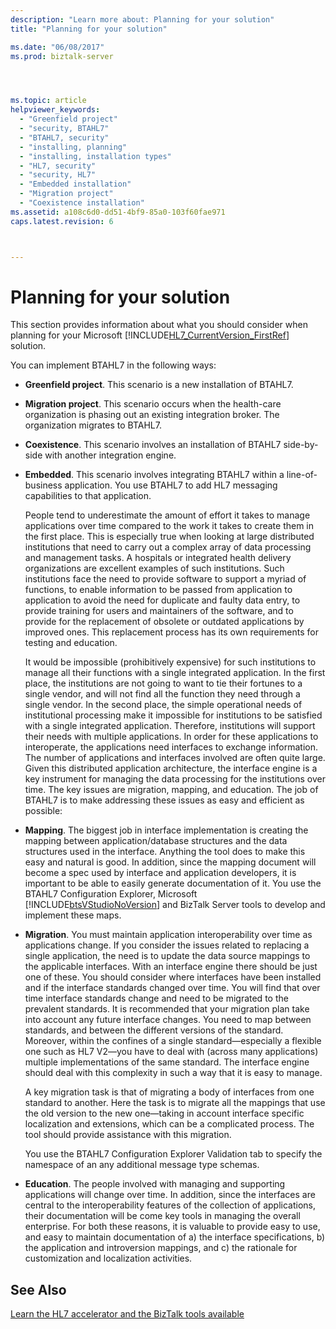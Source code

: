```yaml
---
description: "Learn more about: Planning for your solution"
title: "Planning for your solution"

ms.date: "06/08/2017"
ms.prod: biztalk-server




ms.topic: article
helpviewer_keywords: 
  - "Greenfield project"
  - "security, BTAHL7"
  - "BTAHL7, security"
  - "installing, planning"
  - "installing, installation types"
  - "HL7, security"
  - "security, HL7"
  - "Embedded installation"
  - "Migration project"
  - "Coexistence installation"
ms.assetid: a108c6d0-dd51-4bf9-85a0-103f60fae971
caps.latest.revision: 6



---
```

# Planning for your solution
This section provides information about what you should consider when planning for your Microsoft [!INCLUDE[HL7_CurrentVersion_FirstRef](../../includes/hl7-currentversion-firstref-md.md)] solution.  
  
 You can implement BTAHL7 in the following ways:  
  
- **Greenfield project**. This scenario is a new installation of BTAHL7.  
  
- **Migration project**. This scenario occurs when the health-care organization is phasing out an existing integration broker. The organization migrates to BTAHL7.  
  
- **Coexistence**. This scenario involves an installation of BTAHL7 side-by-side with another integration engine.  
  
- **Embedded**. This scenario involves integrating BTAHL7 within a line-of-business application. You use BTAHL7 to add HL7 messaging capabilities to that application.  
  
  People tend to underestimate the amount of effort it takes to manage applications over time compared to the work it takes to create them in the first place. This is especially true when looking at large distributed institutions that need to carry out a complex array of data processing and management tasks. A hospitals or integrated health delivery organizations are excellent examples of such institutions. Such institutions face the need to provide software to support a myriad of functions, to enable information to be passed from application to application to avoid the need for duplicate and faulty data entry, to provide training for users and maintainers of the software, and to provide for the replacement of obsolete or outdated applications by improved ones. This replacement process has its own requirements for testing and education.  
  
  It would be impossible (prohibitively expensive) for such institutions to manage all their functions with a single integrated application. In the first place, the institutions are not going to want to tie their fortunes to a single vendor, and will not find all the function they need through a single vendor. In the second place, the simple operational needs of institutional processing make it impossible for institutions to be satisfied with a single integrated application. Therefore, institutions will support their needs with multiple applications. In order for these applications to interoperate, the applications need interfaces to exchange information. The number of applications and interfaces involved are often quite large. Given this distributed application architecture, the interface engine is a key instrument for managing the data processing for the institutions over time. The key issues are migration, mapping, and education. The job of BTAHL7 is to make addressing these issues as easy and efficient as possible:  
  
- **Mapping**. The biggest job in interface implementation is creating the mapping between application/database structures and the data structures used in the interface. Anything the tool does to make this easy and natural is good. In addition, since the mapping document will become a spec used by interface and application developers, it is important to be able to easily generate documentation of it. You use the BTAHL7 Configuration Explorer, Microsoft [!INCLUDE[btsVStudioNoVersion](../../includes/btsvstudionoversion-md.md)] and BizTalk Server tools to develop and implement these maps.  
  
- **Migration**. You must maintain application interoperability over time as applications change. If you consider the issues related to replacing a single application, the need is to update the data source mappings to the applicable interfaces. With an interface engine there should be just one of these. You should consider where interfaces have been installed and if the interface standards changed over time. You will find that over time interface standards change and need to be migrated to the prevalent standards. It is recommended that your migration plan take into account any future interface changes. You need to map between standards, and between the different versions of the standard. Moreover, within the confines of a single standard—especially a flexible one such as HL7 V2—you have to deal with (across many applications) multiple implementations of the same standard. The interface engine should deal with this complexity in such a way that it is easy to manage.  
  
   A key migration task is that of migrating a body of interfaces from one standard to another. Here the task is to migrate all the mappings that use the old version to the new one—taking in account interface specific localization and extensions, which can be a complicated process. The tool should provide assistance with this migration.  
  
   You use the BTAHL7 Configuration Explorer Validation tab to specify the namespace of an any additional message type schemas.  
  
- **Education**. The people involved with managing and supporting applications will change over time. In addition, since the interfaces are central to the interoperability features of the collection of applications, their documentation will be come key tools in managing the overall enterprise. For both these reasons, it is valuable to provide easy to use, and easy to maintain documentation of a) the interface specifications, b) the application and introversion mappings, and c) the rationale for customization and localization activities.  
  
## See Also  
[Learn the HL7 accelerator and the BizTalk tools available](../../adapters-and-accelerators/accelerator-hl7/learn-the-hl7-accelerator-and-the-biztalk-tools-available.md)
